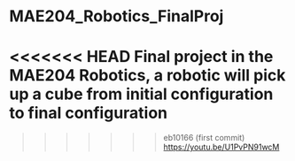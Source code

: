 # MAE204_Robotics_FinalProj
<<<<<<< HEAD
Final project in the MAE204 Robotics, a robotic will pick up a cube from initial configuration to final configuration
=======
>>>>>>> eb10166 (first commit)
https://youtu.be/U1PvPN91wcM
